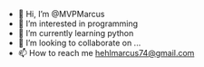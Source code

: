 - 👋 Hi, I’m @MVPMarcus
- 👀 I’m interested in programming
- 🌱 I’m currently learning python
- 💞️ I’m looking to collaborate on ...
- 📫 How to reach me hehlmarcus74@gmail.com

<!---
MVPMarcus/MVPMarcus is a ✨ special ✨ repository because its `README.md` (this file) appears on your GitHub profile.
You can click the Preview link to take a look at your changes.
--->

